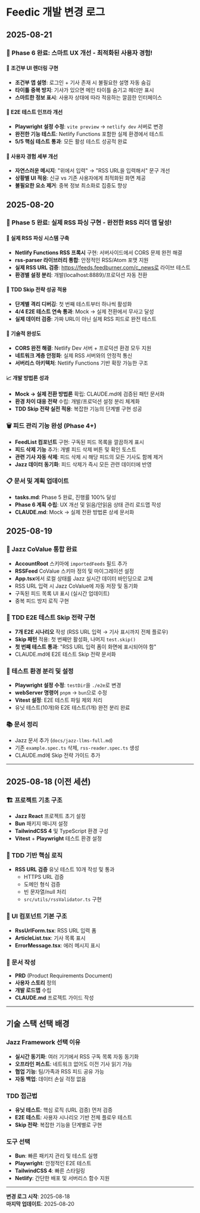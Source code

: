 # Feedic 개발 변경 로그

## 2025-08-21

### 🎉 Phase 6 완료: 스마트 UX 개선 - 최적화된 사용자 경험!

#### 🧠 조건부 UI 렌더링 구현
- **조건부 앱 설명**: 로그인 + 기사 존재 시 불필요한 설명 자동 숨김
- **타이틀 중복 방지**: 기사가 있으면 메인 타이틀 숨기고 헤더만 표시
- **스마트한 정보 표시**: 사용자 상태에 따라 적응하는 깔끔한 인터페이스

#### 🔧 E2E 테스트 인프라 개선
- **Playwright 설정 수정**: `vite preview` → `netlify dev` 서버로 변경
- **완전한 기능 테스트**: Netlify Functions 포함한 실제 환경에서 테스트
- **5/5 핵심 테스트 통과**: 모든 활성 테스트 성공적 완료

#### 📱 사용자 경험 세부 개선
- **자연스러운 메시지**: "위에서 입력" → "RSS URL을 입력해서" 문구 개선
- **상황별 UI 적응**: 신규 vs 기존 사용자에게 최적화된 화면 제공
- **불필요한 요소 제거**: 중복 정보 최소화로 집중도 향상

## 2025-08-20

### 🎉 Phase 5 완료: 실제 RSS 파싱 구현 - 완전한 RSS 리더 앱 달성!

#### 🔗 실제 RSS 파싱 시스템 구축
- **Netlify Functions RSS 프록시** 구현: 서버사이드에서 CORS 문제 완전 해결
- **rss-parser 라이브러리 통합**: 안정적인 RSS/Atom 포맷 지원
- **실제 RSS URL 검증**: https://feeds.feedburner.com/c_news로 라이브 테스트
- **환경별 설정 분리**: 개발(localhost:8889)/프로덕션 자동 전환

#### 🧪 TDD Skip 전략 성공 적용
- **단계별 격리 디버깅**: 첫 번째 테스트부터 하나씩 활성화
- **4/4 E2E 테스트 연속 통과**: Mock → 실제 전환에서 무사고 달성
- **실제 데이터 검증**: 가짜 URL이 아닌 실제 RSS 피드로 완전 테스트

#### 🔧 기술적 완성도
- **CORS 완전 해결**: Netlify Dev 서버 + 프로덕션 환경 모두 지원
- **네트워크 계층 안정화**: 실제 RSS 서버와의 안정적 통신
- **서버리스 아키텍처**: Netlify Functions 기반 확장 가능한 구조

#### 📈 개발 방법론 성과
- **Mock → 실제 전환 방법론** 확립: CLAUDE.md에 검증된 패턴 문서화
- **환경 차이 대응 전략** 수립: 개발/프로덕션 설정 분리 체계화
- **TDD Skip 전략 실전 적용**: 복잡한 기능의 단계별 구현 성공

### 🗑️ 피드 관리 기능 완성 (Phase 4+)
- **FeedList 컴포넌트** 구현: 구독된 피드 목록을 깔끔하게 표시
- **피드 삭제 기능** 추가: 개별 피드 삭제 버튼 및 확인 토스트
- **관련 기사 자동 삭제**: 피드 삭제 시 해당 피드의 모든 기사도 함께 제거
- **Jazz 데이터 동기화**: 피드 삭제가 즉시 모든 관련 데이터에 반영

### 📋 문서 및 계획 업데이트
- **tasks.md**: Phase 5 완료, 진행률 100% 달성
- **Phase 6 계획 수립**: UX 개선 및 읽음/안읽음 상태 관리 로드맵 작성
- **CLAUDE.md**: Mock → 실제 전환 방법론 상세 문서화

## 2025-08-19

### 🎉 Jazz CoValue 통합 완료
- **AccountRoot** 스키마에 `importedFeeds` 필드 추가
- **RSSFeed** CoValue 스키마 정의 및 마이그레이션 설정
- **App.tsx**에서 로컬 상태를 Jazz 실시간 데이터 바인딩으로 교체
- RSS URL 입력 시 Jazz CoValue에 자동 저장 및 동기화
- 구독된 피드 목록 UI 표시 (실시간 업데이트)
- 중복 피드 방지 로직 구현

### 🧪 TDD E2E 테스트 Skip 전략 구현
- **7개 E2E 시나리오** 작성 (RSS URL 입력 → 기사 표시까지 전체 플로우)
- **Skip 패턴** 적용: 첫 번째만 활성화, 나머지 `test.skip()`
- **첫 번째 테스트 통과**: "RSS URL 입력 폼이 화면에 표시되어야 함"
- CLAUDE.md에 E2E 테스트 Skip 전략 문서화

### 🔧 테스트 환경 분리 및 설정
- **Playwright 설정 수정**: `testDir`을 `./e2e`로 변경
- **webServer 명령어** `pnpm` → `bun`으로 수정
- **Vitest 설정**: E2E 테스트 파일 제외 처리
- 유닛 테스트(10개)와 E2E 테스트(1개) 완전 분리 완료

### 📚 문서 정리
- Jazz 문서 추가 (`docs/jazz-llms-full.md`)
- 기존 `example.spec.ts` 삭제, `rss-reader.spec.ts` 생성
- CLAUDE.md에 Skip 전략 가이드 추가

---

## 2025-08-18 (이전 세션)

### 🏗 프로젝트 기초 구조
- **Jazz React** 프로젝트 초기 설정
- **Bun** 패키지 매니저 설정
- **TailwindCSS 4** 및 TypeScript 환경 구성
- **Vitest** + **Playwright** 테스트 환경 설정

### 🧠 TDD 기반 핵심 로직
- **RSS URL 검증** 유닛 테스트 10개 작성 및 통과
  - HTTPS URL 검증
  - 도메인 형식 검증  
  - 빈 문자열/null 처리
  - `src/utils/rssValidator.ts` 구현

### 🎨 UI 컴포넌트 기본 구조
- **RssUrlForm.tsx**: RSS URL 입력 폼
- **ArticleList.tsx**: 기사 목록 표시
- **ErrorMessage.tsx**: 에러 메시지 표시

### 📖 문서 작성
- **PRD** (Product Requirements Document)
- **사용자 스토리** 정의
- **개발 로드맵** 수립
- **CLAUDE.md** 프로젝트 가이드 작성

---

## 기술 스택 선택 배경

### Jazz Framework 선택 이유
- **실시간 동기화**: 여러 기기에서 RSS 구독 목록 자동 동기화
- **오프라인 퍼스트**: 네트워크 없어도 이전 기사 읽기 가능
- **협업 기능**: 팀/가족과 RSS 피드 공유 가능
- **자동 백업**: 데이터 손실 걱정 없음

### TDD 접근법
- **유닛 테스트**: 핵심 로직 (URL 검증) 먼저 검증
- **E2E 테스트**: 사용자 시나리오 기반 전체 플로우 테스트
- **Skip 전략**: 복잡한 기능을 단계별로 구현

### 도구 선택
- **Bun**: 빠른 패키지 관리 및 테스트 실행
- **Playwright**: 안정적인 E2E 테스트
- **TailwindCSS 4**: 빠른 스타일링
- **Netlify**: 간단한 배포 및 서버리스 함수 지원

---

**변경 로그 시작**: 2025-08-18  
**마지막 업데이트**: 2025-08-20